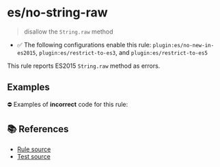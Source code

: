 # es/no-string-raw
> disallow the `String.raw` method

- ✅ The following configurations enable this rule: `plugin:es/no-new-in-es2015`, `plugin:es/restrict-to-es3`, and `plugin:es/restrict-to-es5`

This rule reports ES2015 `String.raw` method as errors.

## Examples

⛔ Examples of **incorrect** code for this rule:

<eslint-playground type="bad" code="/*eslint es/no-string-raw: error */
const pattern = String.raw`[\w_$]+`
" />

## 📚 References

- [Rule source](https://github.com/mysticatea/eslint-plugin-es/blob/v4.1.0/lib/rules/no-string-raw.js)
- [Test source](https://github.com/mysticatea/eslint-plugin-es/blob/v4.1.0/tests/lib/rules/no-string-raw.js)
